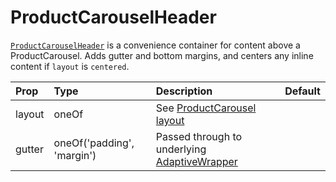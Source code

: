 # ProductCarouselHeader

[`ProductCarouselHeader`](https://github.com/zakness/birchbox-gitbook/tree/1ad9356b440d8ffd191f6222475ef6f0c15444b0/src/components/ProductCarousel/ProductCarouselHeader/index.js) is a convenience container for content above a ProductCarousel. Adds gutter and bottom margins, and centers any inline content if `layout` is `centered`.

| Prop | Type | Description | Default |
| :--- | :--- | :--- | :--- |
| layout | oneOf | See [ProductCarousel layout](productcarousel.md) |  |
| gutter | oneOf\('padding', 'margin'\) | Passed through to underlying [AdaptiveWrapper](adaptivewrapper.md) |  |


